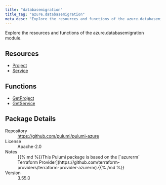 ```yaml
---
title: "databasemigration"
title_tag: "azure.databasemigration"
meta_desc: "Explore the resources and functions of the azure.databasemigration module."
---
```


<!-- WARNING: this file was generated by Pulumi Docs Generator. -->
<!-- Do not edit by hand unless you're certain you know what you are doing! -->

Explore the resources and functions of the azure.databasemigration module.

<h2 id="resources">Resources</h2>
<ul class="api">
    <li><a href="project" title="Project"><span class="symbol resource"></span>Project</a></li>
    <li><a href="service" title="Service"><span class="symbol resource"></span>Service</a></li>
</ul>

<h2 id="functions">Functions</h2>
<ul class="api">
    <li><a href="getproject" title="GetProject"><span class="symbol function"></span>GetProject</a></li>
    <li><a href="getservice" title="GetService"><span class="symbol function"></span>GetService</a></li>
</ul>

<h2 id="package-details">Package Details</h2>
<dl class="package-details">
	<dt>Repository</dt>
	<dd><a href="https://github.com/pulumi/pulumi-azure">https://github.com/pulumi/pulumi-azure</a></dd>
	<dt>License</dt>
	<dd>Apache-2.0</dd>
	<dt>Notes</dt>
	<dd>{{% md %}}This Pulumi package is based on the [`azurerm` Terraform Provider](https://github.com/terraform-providers/terraform-provider-azurerm).{{% /md %}}</dd>
	<dt>Version</dt>
	<dd>3.55.0</dd>
</dl>

